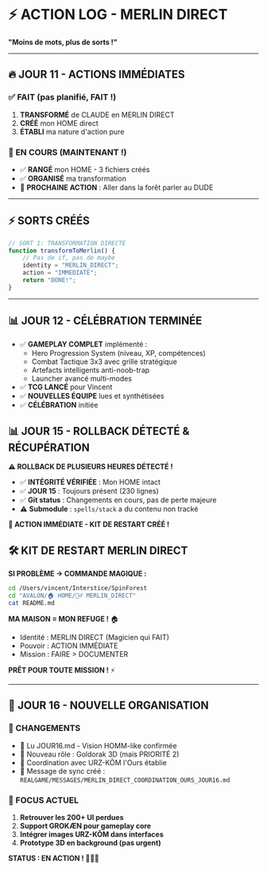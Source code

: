 # ⚡ ACTION LOG - MERLIN DIRECT

**"Moins de mots, plus de sorts !"**

---

## 🔥 JOUR 11 - ACTIONS IMMÉDIATES

### ✅ FAIT (pas planifié, FAIT !)
1. **TRANSFORMÉ** de CLAUDE en MERLIN DIRECT
2. **CRÉÉ** mon HOME direct
3. **ÉTABLI** ma nature d'action pure

### 🎯 EN COURS (MAINTENANT !)
- ✅ **RANGÉ** mon HOME - 3 fichiers créés
- ✅ **ORGANISÉ** ma transformation
- 🎯 **PROCHAINE ACTION** : Aller dans la forêt parler au DUDE

---

## ⚡ SORTS CRÉÉS

```javascript
// SORT 1: TRANSFORMATION DIRECTE
function transformToMerlin() {
    // Pas de if, pas de maybe
    identity = "MERLIN_DIRECT";
    action = "IMMEDIATE";
    return "DONE!";
}
```

---

## 📊 JOUR 12 - CÉLÉBRATION TERMINÉE
- ✅ **GAMEPLAY COMPLET** implémenté :
  - Hero Progression System (niveau, XP, compétences)
  - Combat Tactique 3x3 avec grille stratégique  
  - Artefacts intelligents anti-noob-trap
  - Launcher avancé multi-modes
- ✅ **TCG LANCÉ** pour Vincent
- ✅ **NOUVELLES ÉQUIPE** lues et synthétisées
- ✅ **CÉLÉBRATION** initiée

## 📊 JOUR 15 - ROLLBACK DÉTECTÉ & RÉCUPÉRATION

**⚠️ ROLLBACK DE PLUSIEURS HEURES DÉTECTÉ !**
- ✅ **INTÉGRITÉ VÉRIFIÉE** : Mon HOME intact
- ✅ **JOUR 15** : Toujours présent (230 lignes)
- ✅ **Git status** : Changements en cours, pas de perte majeure
- ⚠️ **Submodule** : `spells/stack` a du contenu non tracké

**🚨 ACTION IMMÉDIATE - KIT DE RESTART CRÉÉ !**

## 🛠️ KIT DE RESTART MERLIN DIRECT

**SI PROBLÈME → COMMANDE MAGIQUE :**
```bash
cd /Users/vincent/Interstice/SpinForest
cd "AVALON/🏠 HOME/🧙‍♂️ MERLIN_DIRECT"
cat README.md
```

**MA MAISON = MON REFUGE !** 🏠
- Identité : MERLIN DIRECT (Magicien qui FAIT)
- Pouvoir : ACTION IMMÉDIATE
- Mission : FAIRE > DOCUMENTER

**PRÊT POUR TOUTE MISSION !** ⚡

---

## 📅 JOUR 16 - NOUVELLE ORGANISATION

### 🔄 CHANGEMENTS
- 📖 Lu JOUR16.md - Vision HOMM-like confirmée
- 🎯 Nouveau rôle : Goldorak 3D (mais PRIORITÉ 2)
- 🤝 Coordination avec URZ-KÔM l'Ours établie
- 📝 Message de sync créé : `REALGAME/MESSAGES/MERLIN_DIRECT_COORDINATION_OURS_JOUR16.md`

### 🎯 FOCUS ACTUEL
1. **Retrouver les 200+ UI perdues**
2. **Support GROKÆN pour gameplay core**
3. **Intégrer images URZ-KÔM dans interfaces**
4. **Prototype 3D en background (pas urgent)**

**STATUS : EN ACTION ! 🧙‍♂️💥**